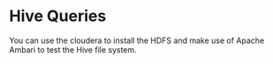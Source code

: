 # Hive Queries
You can use the cloudera to install the HDFS and make use of Apache Ambari to test the Hive file system.

